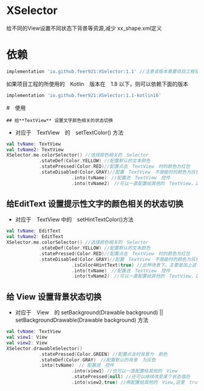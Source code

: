 # XSelector
给不同的View设置不同状态下背景等资源,减少 xx_shape.xml定义

# 依赖

```groovy
implementation 'io.github.feer921:XSelector:1.1' //注意该版本需要项目工程使用的　Kotlin 版本在　1.8.x及以上
```

如果项目工程的所使用的　Kotlin　版本在　1.8 以下，则可以依赖下面的版本

```groovy
implementation 'io.github.feer921:XSelector:1.1-kotlin16'
```



#　使用

	## 给**TextView** 设置文字颜色相关的状态切换

- 对应于　TextView　的　setTextColor() 方法

```kotlin
val tvName: TextView
val tvName2: TextView
XSelector.me.colorSelector() //选择颜色相关的　Selector
            .stateDef(Color.YELLOW) //配置默认的文本颜色
            .statePressed(Color.RED)//配置点击　TextView　时的颜色为红包
            .stateDisabled(Color.GRAY)//配置　TextView　不使能时的颜色为灰色
						.into(tvName)　//配置进　TextView　控件
						.into(tvName2)　//可以一直配置给其他的　TextView，达到复用
```

## 给**EditText** 设置提示性文字的颜色相关的状态切换

- 对应于　TextView 中的　setHintTextColor()方法

```kotlin
val tvName: EditText
val tvName2: EditText
XSelector.me.colorSelector() //选择颜色相关的　Selector
            .stateDef(Color.YELLOW) //配置默认的文本颜色
            .statePressed(Color.RED)//配置点击　TextView　时的颜色为红包
            .stateDisabled(Color.GRAY)//配置　TextView　不使能时的颜色为灰色
						.isColor4HintText(true) //此种场景下，主要是加上这一行配置一下当前的文字颜色是配置给　提示文字的
						.into(tvName)　//配置进　TextView　控件
						.into(tvName2)　//可以一直配置给其他的　TextView，达到复用
```



## 给 **View** 设置背景状态切换

- 对应于　View　的 setBackground(Drawable background)  ||　setBackgroundDrawable(Drawable background) 方法

```kotlin
val tvName: TextView
val view1: View
val view2: View
XSelector.drawableSelector()
            .statePressed(Color.GREEN) //配置点击时背景为　颜色
            .stateDef(Color.GRAY)　//配置默认的背景　为灰色
            .into(tvName)　// 配置进　控件
						.into(view1) //也可以一直配置给其他的　View
						.statePressed(null) //还可以继续改变某个状态值后
						.into(view2,true) //再配置给其他的　View,这里　true参数表示　需要重新构建后再配置给　view2控件
```

